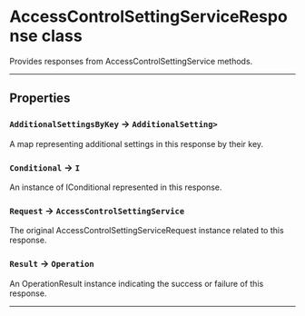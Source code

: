 # AccessControlSettingServiceResponse class

Provides responses from AccessControlSettingService methods.

---
## Properties

### `AdditionalSettingsByKey` → `AdditionalSetting>`

A map representing additional settings in this response by their key.

### `Conditional` → `I`

An instance of IConditional represented in this response.

### `Request` → `AccessControlSettingService`

The original AccessControlSettingServiceRequest instance related to this response.

### `Result` → `Operation`

An OperationResult instance indicating the success or failure of this response.

---
